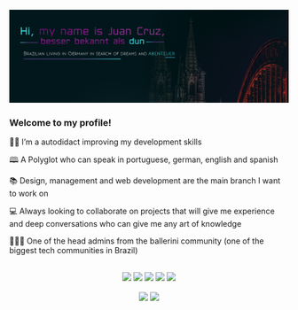 ![banner](./Banner_Dun)




<h3>Welcome to my profile!</h3>

<p align="left">
    👋🏽 I’m a autodidact improving my development skills
</p>
<p align="left">
    🕮  A Polyglot who can speak in portuguese, german, english and spanish
</p>
<p align="left">
    📚 Design, management and web development are the main branch I want to work on
</p>
<p align="left">
    💻 Always looking to collaborate on projects that will give me experience and deep conversations who can give me any art of knowledge
</p>
<p align="left">
    🙋🏻‍♂️ One of the head admins from the ballerini community (one of the biggest tech communities in Brazil)
</p>
<br/>
<div align="center"> 
  <a href="https://www.instagram.com/juan.blandi" target="_blank"><img src="https://img.shields.io/badge/-Instagram-%23E4405F?style=for-the-badge&logo=instagram&logoColor=white" target="_blank"></a>
 	<a href="https://www.twitch.tv/fordun" target="_blank"><img src="https://img.shields.io/badge/Twitch-9146FF?style=for-the-badge&logo=twitch&logoColor=white" target="_blank"></a>
 <a href="https://discord.gg/ballerini" target="_blank"><img src="https://img.shields.io/badge/Discord-7289DA?style=for-the-badge&logo=discord&logoColor=white" target="_blank"></a> 
  <a href = "mailto:cruzjuanblandi@gmail.com"><img src="https://img.shields.io/badge/-Gmail-%23333?style=for-the-badge&logo=gmail&logoColor=white" target="_blank"></a>
  <a href="https://www.linkedin.com/in/juan-cruz-blandi/" target="_blank"><img src="https://img.shields.io/badge/-LinkedIn-%230077B5?style=for-the-badge&logo=linkedin&logoColor=white" target="_blank"></a> 
 
</div>
<br/>
  <div align="center">
    <img height="220em" src="https://github-readme-stats.vercel.app/api?username=fordunn&show_icons=true&t&theme=radical"/>
    <img height="220em" src="https://github-readme-stats.vercel.app/api/top-langs/?username=fordunn&langs_count=4)](https://github.com/anuraghazra/github-readme-statsCompact&theme=radical"/>
</div>
